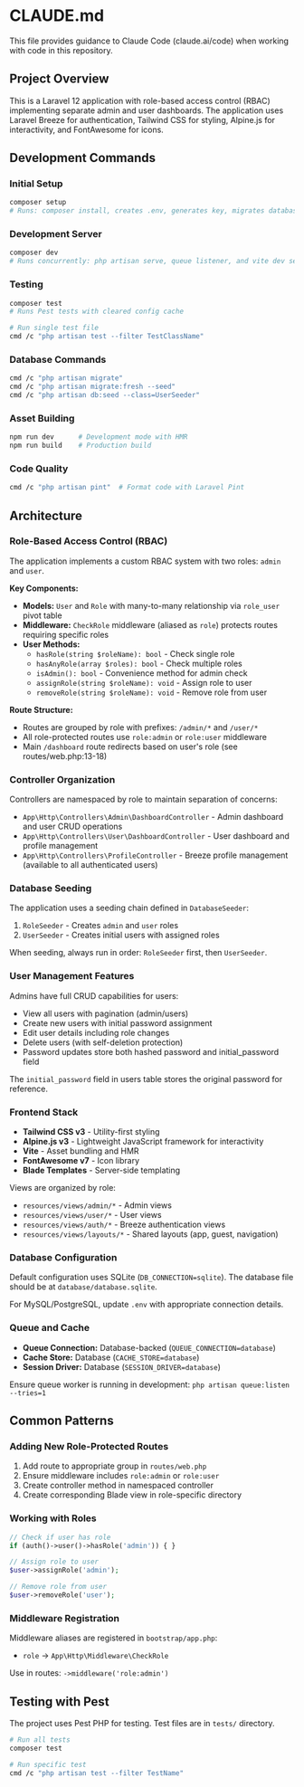 # CLAUDE.md

This file provides guidance to Claude Code (claude.ai/code) when working with code in this repository.

## Project Overview

This is a Laravel 12 application with role-based access control (RBAC) implementing separate admin and user dashboards. The application uses Laravel Breeze for authentication, Tailwind CSS for styling, Alpine.js for interactivity, and FontAwesome for icons.

## Development Commands

### Initial Setup
```bash
composer setup
# Runs: composer install, creates .env, generates key, migrates database, installs npm packages, builds assets
```

### Development Server
```bash
composer dev
# Runs concurrently: php artisan serve, queue listener, and vite dev server
```

### Testing
```bash
composer test
# Runs Pest tests with cleared config cache
```

```bash
# Run single test file
cmd /c "php artisan test --filter TestClassName"
```

### Database Commands
```bash
cmd /c "php artisan migrate"
cmd /c "php artisan migrate:fresh --seed"
cmd /c "php artisan db:seed --class=UserSeeder"
```

### Asset Building
```bash
npm run dev      # Development mode with HMR
npm run build    # Production build
```

### Code Quality
```bash
cmd /c "php artisan pint"  # Format code with Laravel Pint
```

## Architecture

### Role-Based Access Control (RBAC)

The application implements a custom RBAC system with two roles: `admin` and `user`.

**Key Components:**
- **Models:** `User` and `Role` with many-to-many relationship via `role_user` pivot table
- **Middleware:** `CheckRole` middleware (aliased as `role`) protects routes requiring specific roles
- **User Methods:**
  - `hasRole(string $roleName): bool` - Check single role
  - `hasAnyRole(array $roles): bool` - Check multiple roles
  - `isAdmin(): bool` - Convenience method for admin check
  - `assignRole(string $roleName): void` - Assign role to user
  - `removeRole(string $roleName): void` - Remove role from user

**Route Structure:**
- Routes are grouped by role with prefixes: `/admin/*` and `/user/*`
- All role-protected routes use `role:admin` or `role:user` middleware
- Main `/dashboard` route redirects based on user's role (see routes/web.php:13-18)

### Controller Organization

Controllers are namespaced by role to maintain separation of concerns:

- `App\Http\Controllers\Admin\DashboardController` - Admin dashboard and user CRUD operations
- `App\Http\Controllers\User\DashboardController` - User dashboard and profile management
- `App\Http\Controllers\ProfileController` - Breeze profile management (available to all authenticated users)

### Database Seeding

The application uses a seeding chain defined in `DatabaseSeeder`:
1. `RoleSeeder` - Creates `admin` and `user` roles
2. `UserSeeder` - Creates initial users with assigned roles

When seeding, always run in order: `RoleSeeder` first, then `UserSeeder`.

### User Management Features

Admins have full CRUD capabilities for users:
- View all users with pagination (admin/users)
- Create new users with initial password assignment
- Edit user details including role changes
- Delete users (with self-deletion protection)
- Password updates store both hashed password and initial_password field

The `initial_password` field in users table stores the original password for reference.

### Frontend Stack

- **Tailwind CSS v3** - Utility-first styling
- **Alpine.js v3** - Lightweight JavaScript framework for interactivity
- **Vite** - Asset bundling and HMR
- **FontAwesome v7** - Icon library
- **Blade Templates** - Server-side templating

Views are organized by role:
- `resources/views/admin/*` - Admin views
- `resources/views/user/*` - User views
- `resources/views/auth/*` - Breeze authentication views
- `resources/views/layouts/*` - Shared layouts (app, guest, navigation)

### Database Configuration

Default configuration uses SQLite (`DB_CONNECTION=sqlite`). The database file should be at `database/database.sqlite`.

For MySQL/PostgreSQL, update `.env` with appropriate connection details.

### Queue and Cache

- **Queue Connection:** Database-backed (`QUEUE_CONNECTION=database`)
- **Cache Store:** Database (`CACHE_STORE=database`)
- **Session Driver:** Database (`SESSION_DRIVER=database`)

Ensure queue worker is running in development: `php artisan queue:listen --tries=1`

## Common Patterns

### Adding New Role-Protected Routes

1. Add route to appropriate group in `routes/web.php`
2. Ensure middleware includes `role:admin` or `role:user`
3. Create controller method in namespaced controller
4. Create corresponding Blade view in role-specific directory

### Working with Roles

```php
// Check if user has role
if (auth()->user()->hasRole('admin')) { }

// Assign role to user
$user->assignRole('admin');

// Remove role from user
$user->removeRole('user');
```

### Middleware Registration

Middleware aliases are registered in `bootstrap/app.php`:
- `role` -> `App\Http\Middleware\CheckRole`

Use in routes: `->middleware('role:admin')`

## Testing with Pest

The project uses Pest PHP for testing. Test files are in `tests/` directory.

```bash
# Run all tests
composer test

# Run specific test
cmd /c "php artisan test --filter TestName"
```
